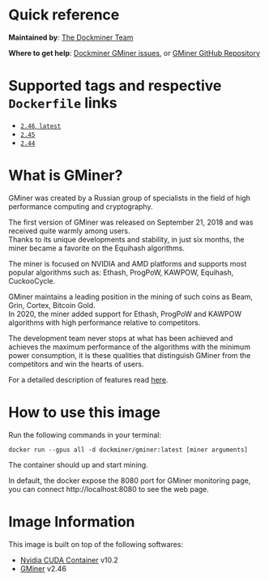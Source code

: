# Quick reference

**Maintained by**: [The Dockminer Team](https://github.com/dockminer/gminer)

**Where to get help**: [Dockminer GMiner issues](https://github.com/dockminer/gminer/issues), or [GMiner GitHub Repository](https://github.com/develsoftware/GMinerRelease)

# Supported tags and respective `Dockerfile` links

- [`2.46`, `latest`](https://github.com/dockminer/gminer/blob/625ee63b00e1869c12258ac2df9973138dcc6f74/Dockerfile)
- [`2.45`](https://github.com/dockminer/gminer/blob/079b6cabef2f036f62bf7fb4182c0630333f58f2/Dockerfile)
- [`2.44`](https://github.com/dockminer/gminer/blob/e027349fcc332699d7dd4f389a3a0f5af4463d1c/Dockerfile)

# What is GMiner?

GMiner was created by a Russian group of specialists in the field of high performance computing and cryptography.

The first version of GMiner was released on September 21, 2018 and was received quite warmly among users.<br/>
Thanks to its unique developments and stability, in just six months, the miner became a favorite on the Equihash algorithms.

The miner is focused on NVIDIA and AMD platforms and supports most popular algorithms such as: Ethash, ProgPoW, KAWPOW, Equihash, CuckooCycle.

GMiner maintains a leading position in the mining of such coins as Beam, Grin, Cortex, Bitcoin Gold.<br/>
In 2020, the miner added support for Ethash, ProgPoW and KAWPOW algorithms with high performance relative to competitors.

The development team never stops at what has been achieved and achieves the maximum performance of the algorithms with the minimum power consumption, it is these qualities that distinguish GMiner from the competitors and win the hearts of users.

For a detailed description of features read [here](https://github.com/develsoftware/GMinerRelease).

# How to use this image

Run the following commands in your terminal:

`docker run --gpus all -d dockminer/gminer:latest [miner arguments]`

The container should up and start mining.

In default, the docker expose the 8080 port for GMiner monitoring page, you can connect http://localhost:8080 to see the web page.

# Image Information

This image is built on top of the following softwares:

- [Nvidia CUDA Container](https://gitlab.com/nvidia/container-images/cuda) v10.2
- [GMiner](https://github.com/develsoftware/GMinerRelease) v2.46
